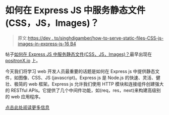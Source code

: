 # 如何在 Express JS 中服务静态文件(CSS，JS，Images)？

> 原文:[https://dev . to/singhdigamber/how-to-serve-static-files-CSS-js-images-in-express-js-16 B4](https://dev.to/singhdigamber/how-to-serve-static-files-css-js-images-in-express-js-16b4)

帖子[如何在 Express JS 中服务静态文件(CSS，JS，Images)？](https://www.positronx.io/how-to-serve-static-files-css-js-images-in-express-js/)最早出现在 [positronX.io](https://www.positronx.io) 上。

今天我们将学习 web 开发人员最重要的话题是如何在 Express js 中提供静态文件，如图像、CSS、JS (javascript)。Express js 是 Node.js 的快速、灵活、健壮、极简的 web 框架。Express js 允许我们使用 HTTP 模块和连接组件创建强大的 RESTful APIs。它提供了几个中间件功能，如(req，res，next)来构建高级别的 web 应用程序。

[点击此处阅读更多信息](https://www.positronx.io/how-to-serve-static-files-css-js-images-in-express-js/)